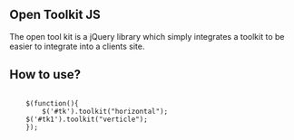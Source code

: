 
<h2>Open Toolkit JS</h2>

The open tool kit is a jQuery library which simply integrates a toolkit to be easier to integrate into a clients site.

<h2>How to use?</h2>

<code>
    $(function(){
        $('#tk').toolkit("horizontal");
  	$('#tk1').toolkit("verticle");
    });        
</code>    
